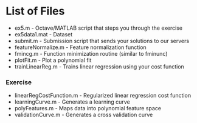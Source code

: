 List of Files
===

- ex5.m - Octave/MATLAB script that steps you through the exercise
- ex5data1.mat - Dataset
- submit.m - Submission script that sends your solutions to our servers
- featureNormalize.m - Feature normalization function
- fmincg.m - Function minimization routine (similar to fminunc)
- plotFit.m - Plot a polynomial fit
- trainLinearReg.m - Trains linear regression using your cost function

### Exercise
- linearRegCostFunction.m - Regularized linear regression cost function
- learningCurve.m - Generates a learning curve
- polyFeatures.m - Maps data into polynomial feature space
- validationCurve.m - Generates a cross validation curve
